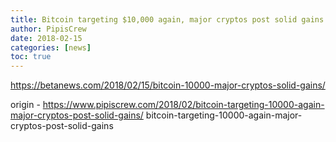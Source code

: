 ```yaml
---
title: Bitcoin targeting $10,000 again, major cryptos post solid gains
author: PipisCrew
date: 2018-02-15
categories: [news]
toc: true
---
```


https://betanews.com/2018/02/15/bitcoin-10000-major-cryptos-solid-gains/

origin - https://www.pipiscrew.com/2018/02/bitcoin-targeting-10000-again-major-cryptos-post-solid-gains/ bitcoin-targeting-10000-again-major-cryptos-post-solid-gains